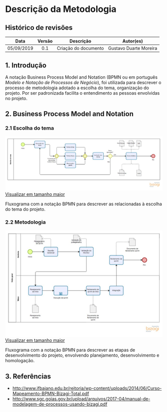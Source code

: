 # Descrição da Metodologia

## Histórico de revisões

|   Data   |  Versão  |        Descrição       |          Autor(es)          |
|:--------:|:--------:|:----------------------:|:---------------------------:|
|05/09/2019|   0.1    | Criação do documento       |   Gustavo Duarte Moreira  |


## 1. Introdução

A notação Business Process Model and Notation (BPMN ou em português *Modelo e Notação de Processos de Negócio*), foi utilizada para descrever o processo de metodologia adotado a escolha do tema, organização do projeto. Por ser padronizada facilita o entendimento as pessoas envolvidas no projeto.

## 2. Business Process Model and Notation

### 2.1 Escolha do tema

![Escolha do tema](./../../img/bpmn/bpmn_escolhadotema.jpg)
[Visualizar em tamanho maior](./../../img/bpmn/bpmn_escolhadotema.jpg)

Fluxograma com a notação BPMN para descrever as relacionadas à escolha do tema do projeto.

### 2.2 Metodologia

![Metodologia](./../../img/bpmn/bpmn_metodologia.jpg)
[Visualizar em tamanho maior](./../../img/bpmn/bpmn_metodologia.jpg)

Fluxograma com a notação BPMN para descrever as etapas de desenvolvimento do projeto, envolvendo planejamento, desenvolvimento e homologação.

## 3. Referências
* <http://www.ifbaiano.edu.br/reitoria/wp-content/uploads/2014/06/Curso-Mapeamento-BPMN-Bizagi-Total.pdf> <br>
* <http://www.sgc.goias.gov.br/upload/arquivos/2017-04/manual-de-modelagem-de-processos-usando-bizagi.pdf>
